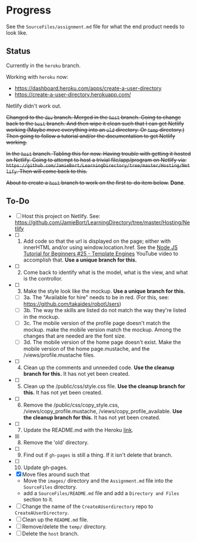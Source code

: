 # Progress

See the `SourceFiles/assignment.md` file for what the end product needs to look like.

## Status
Currently in the `heroku` branch. 

Working with `heroku` now:
- https://dashboard.heroku.com/apps/create-a-user-directory
- https://create-a-user-directory.herokuapp.com/

Netlify didn't work out.

~~Changed to the `dev` branch. 
Merged in the `host` branch.
Going to change back to the `host` branch. 
And then wipe it clean such that I can get Netlify working (Maybe move everything into an `old` directory. Or `temp` directory.)
Then going to follow a tutorial and/or the documentation to get Netlify working.~~

~~In the `host` branch. Tabling this for now. Having trouble with getting it hosted on Netlify.
Going to attempt to host a trivial file/app/program on Netlify via: `https://github.com/JamieBort/LearningDirectory/tree/master/Hosting/Netlify`. 
Then will come back to this.~~

~~About to create a `host` branch to work on the first to-do item below.~~ **Done**.

## To-Do
- [ ] Host this project on Netlify. See: https://github.com/JamieBort/LearningDirectory/tree/master/Hosting/Netlify
- [ ] 1. Add code so that the url is displayed on the page; either with innerHTML and/or using window.location.href. See the [Node JS Tutorial for Beginners #25 - Template Engines](https://www.youtube.com/watch?v=oZGmHNZv7Sc) YouTube video to accomplish that. **Use a unique branch for this.**
- [ ] 2. Come back to identify what is the model, what is the view, and what is the controllor.
- [ ] 3. Make the style look like the mockup. **Use a unique branch for this.**
  - [ ] 3a. The "Available for hire" needs to be in red. (For this, see: https://github.com/takaides/robotUsers)
  - [ ] 3b. The way the skills are listed do not match the way they're listed in the mockup.
  - [ ] 3c. The mobile version of the profile page doesn't match the mockup. make the mobile version match the mockup. Among the changes that are needed are the font size. 
  - [ ] 3d. The mobile version of the home page doesn't exist. Make the mobile version of the home page.mustache, and the /views/profile.mustache files.
- [ ] 4. Clean up the comments and unneeded code. **Use the cleanup branch for this.** It has not yet been created.
- [ ] 5. Clean up the /public/css/style.css file. **Use the cleanup branch for this.** It has not yet been created.
- [ ] 6. Remove the /public/css/copy_style.css, /views/copy_profile.mustache, /views/copy_profile_available. **Use the cleanup branch for this.** It has not yet been created.
- [ ] 7. Update the README.md with the Heroku [link](https://vast-island-13423.herokuapp.com/).
- [X] 8. Remove the 'old' directory.
- [ ] 9. Find out if `gh-pages` is still a thing. If it isn't delete that branch.
- [ ] 10. Update gh-pages.
- [X] Move files around such that
  * Move the `images/` directory and the `Assignment.md` file into the `SourceFiles` directory.
  * add a `SourceFiles/README.md` file and add a `Directory and Files` section to it.
- [ ] Change the name of the `CreateAUserdirectory` repo to `CreateAUserDirectory`.
- [ ] Clean up the  `README.md` file.
- [ ] Remove/delete the `temp/` directory.
- [ ] Delete the `host` branch.